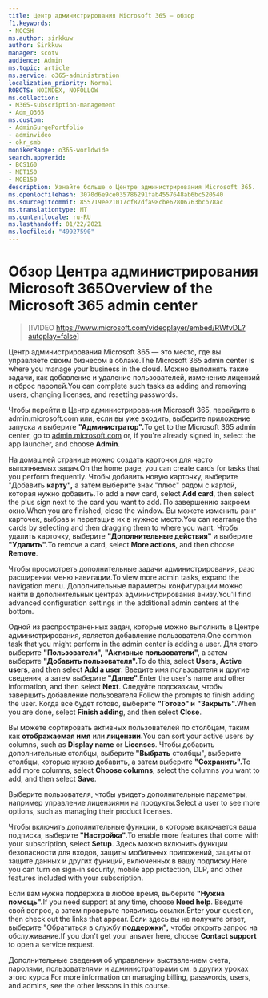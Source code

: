 ```yaml
---
title: Центр администрирования Microsoft 365 — обзор
f1.keywords:
- NOCSH
ms.author: sirkkuw
author: Sirkkuw
manager: scotv
audience: Admin
ms.topic: article
ms.service: o365-administration
localization_priority: Normal
ROBOTS: NOINDEX, NOFOLLOW
ms.collection:
- M365-subscription-management
- Adm_O365
ms.custom:
- AdminSurgePortfolio
- adminvideo
- okr_smb
monikerRange: o365-worldwide
search.appverid:
- BCS160
- MET150
- MOE150
description: Узнайте больше о Центре администрирования Microsoft 365.
ms.openlocfilehash: 3070d6e9ce035786291fab4557648ab6bc520540
ms.sourcegitcommit: 855719ee21017cf87dfa98cbe62806763bcb78ac
ms.translationtype: MT
ms.contentlocale: ru-RU
ms.lasthandoff: 01/22/2021
ms.locfileid: "49927590"
---
```

# <a name="overview-of-the-microsoft-365-admin-center"></a><span data-ttu-id="3f730-103">Обзор Центра администрирования Microsoft 365</span><span class="sxs-lookup"><span data-stu-id="3f730-103">Overview of the Microsoft 365 admin center</span></span>

> [!VIDEO https://www.microsoft.com/videoplayer/embed/RWfvDL?autoplay=false]

<span data-ttu-id="3f730-104">Центр администрирования Microsoft 365 — это место, где вы управляете своим бизнесом в облаке.</span><span class="sxs-lookup"><span data-stu-id="3f730-104">The Microsoft 365 admin center is where you manage your business in the cloud.</span></span> <span data-ttu-id="3f730-105">Можно выполнять такие задачи, как добавление и удаление пользователей, изменение лицензий и сброс паролей.</span><span class="sxs-lookup"><span data-stu-id="3f730-105">You can complete such tasks as adding and removing users, changing licenses, and resetting passwords.</span></span> 

<span data-ttu-id="3f730-106">Чтобы перейти в Центр администрирования Microsoft [](https://admin.microsoft.com) 365, перейдите в admin.microsoft.com или, если вы уже входить, выберите приложение запуска и выберите **"Администратор".**</span><span class="sxs-lookup"><span data-stu-id="3f730-106">To get to the Microsoft 365 admin center, go to [admin.microsoft.com](https://admin.microsoft.com) or, if you're already signed in, select the app launcher, and choose **Admin**.</span></span>

<span data-ttu-id="3f730-107">На домашней странице можно создать карточки для часто выполняемых задач.</span><span class="sxs-lookup"><span data-stu-id="3f730-107">On the home page, you can create cards for tasks that you perform frequently.</span></span> <span data-ttu-id="3f730-108">Чтобы добавить новую карточку, выберите "Добавить **карту",** а затем выберите знак "плюс" рядом с картой, которая нужно добавить.</span><span class="sxs-lookup"><span data-stu-id="3f730-108">To add a new card, select **Add card**, then select the plus sign next to the card you want to add.</span></span> <span data-ttu-id="3f730-109">По завершению закроем окно.</span><span class="sxs-lookup"><span data-stu-id="3f730-109">When you are finished, close the window.</span></span> <span data-ttu-id="3f730-110">Вы можете изменить ранг карточек, выбрав и перетащив их в нужное место.</span><span class="sxs-lookup"><span data-stu-id="3f730-110">You can rearrange the cards by selecting and then dragging them to where you want.</span></span> <span data-ttu-id="3f730-111">Чтобы удалить карточку, выберите **"Дополнительные действия"** и выберите **"Удалить".**</span><span class="sxs-lookup"><span data-stu-id="3f730-111">To remove a card, select **More actions**, and then choose **Remove**.</span></span>

<span data-ttu-id="3f730-112">Чтобы просмотреть дополнительные задачи администрирования, разо расширении меню навигации.</span><span class="sxs-lookup"><span data-stu-id="3f730-112">To view more admin tasks, expand the navigation menu.</span></span> <span data-ttu-id="3f730-113">Дополнительные параметры конфигурации можно найти в дополнительных центрах администрирования внизу.</span><span class="sxs-lookup"><span data-stu-id="3f730-113">You'll find advanced configuration settings in the additional admin centers at the bottom.</span></span>

<span data-ttu-id="3f730-114">Одной из распространенных задач, которые можно выполнить в Центре администрирования, является добавление пользователя.</span><span class="sxs-lookup"><span data-stu-id="3f730-114">One common task that you might perform in the admin center is adding a user.</span></span> <span data-ttu-id="3f730-115">Для этого выберите **"Пользователи",** **"Активные пользователи",** а затем выберите **"Добавить пользователя".**</span><span class="sxs-lookup"><span data-stu-id="3f730-115">To do this, select **Users**, **Active users**, and then select **Add a user**.</span></span> <span data-ttu-id="3f730-116">Введите имя пользователя и другие сведения, а затем выберите **"Далее".**</span><span class="sxs-lookup"><span data-stu-id="3f730-116">Enter the user's name and other information, and then select **Next**.</span></span> <span data-ttu-id="3f730-117">Следуйте подсказкам, чтобы завершить добавление пользователя.</span><span class="sxs-lookup"><span data-stu-id="3f730-117">Follow the prompts to finish adding the user.</span></span> <span data-ttu-id="3f730-118">Когда все будет готово, выберите **"Готово" и** **"Закрыть".**</span><span class="sxs-lookup"><span data-stu-id="3f730-118">When you are done, select **Finish adding**, and then select **Close**.</span></span>

<span data-ttu-id="3f730-119">Вы можете сортировать активных пользователей по столбцам, таким как **отображаемая имя** или **лицензии.**</span><span class="sxs-lookup"><span data-stu-id="3f730-119">You can sort your active users by columns, such as **Display name** or **Licenses**.</span></span> <span data-ttu-id="3f730-120">Чтобы добавить дополнительные столбцы, выберите **"Выбрать** столбцы", выберите столбцы, которые нужно добавить, а затем выберите **"Сохранить".**</span><span class="sxs-lookup"><span data-stu-id="3f730-120">To add more columns, select **Choose columns**, select the columns you want to add, and then select **Save**.</span></span>

<span data-ttu-id="3f730-121">Выберите пользователя, чтобы увидеть дополнительные параметры, например управление лицензиями на продукты.</span><span class="sxs-lookup"><span data-stu-id="3f730-121">Select a user to see more options, such as managing their product licenses.</span></span>

<span data-ttu-id="3f730-122">Чтобы включить дополнительные функции, в которые включается ваша подписка, выберите **"Настройка".**</span><span class="sxs-lookup"><span data-stu-id="3f730-122">To enable more features that come with your subscription, select **Setup**.</span></span> <span data-ttu-id="3f730-123">Здесь можно включить функции безопасности для входов, защиты мобильных приложений, защиты от защите данных и других функций, включенных в вашу подписку.</span><span class="sxs-lookup"><span data-stu-id="3f730-123">Here you can turn on sign-in security, mobile app protection, DLP, and other features included with your subscription.</span></span>

<span data-ttu-id="3f730-124">Если вам нужна поддержка в любое время, выберите **"Нужна помощь".**</span><span class="sxs-lookup"><span data-stu-id="3f730-124">If you need support at any time, choose **Need help**.</span></span> <span data-ttu-id="3f730-125">Введите свой вопрос, а затем проверьте появились ссылки.</span><span class="sxs-lookup"><span data-stu-id="3f730-125">Enter your question, then check out the links that appear.</span></span> <span data-ttu-id="3f730-126">Если здесь вы не получите ответ, выберите "Обратиться в службу **поддержки",** чтобы открыть запрос на обслуживание.</span><span class="sxs-lookup"><span data-stu-id="3f730-126">If you don't get your answer here, choose **Contact support** to open a service request.</span></span> 

<span data-ttu-id="3f730-127">Дополнительные сведения об управлении выставлением счета, паролями, пользователями и администраторами см. в других уроках этого курса.</span><span class="sxs-lookup"><span data-stu-id="3f730-127">For more information on managing billing, passwords, users, and admins, see the other lessons in this course.</span></span>
